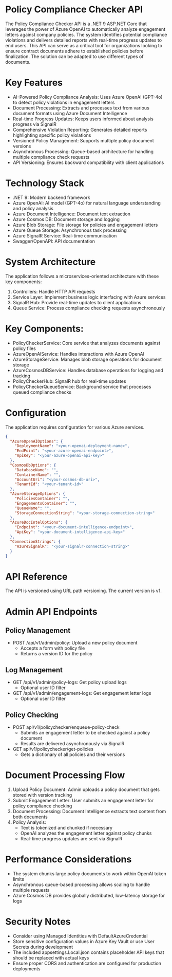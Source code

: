 # Policy Compliance Checker API

The Policy Compliance Checker API is a .NET 9 ASP.NET Core that leverages the power of Azure OpenAI to automatically analyze engagement letters against company policies. The system identifies potential compliance violations and delivers detailed reports with real-time progress updates to end users. This API can serve as a critical tool for organizations looking to ensure contract documents adhere to established policies before finalization. The solution can be adapted to use different types of documents.

# Key Features
- AI-Powered Policy Compliance Analysis: Uses Azure OpenAI (GPT-4o) to detect policy violations in engagement letters
- Document Processing: Extracts and processes text from various document formats using Azure Document Intelligence
- Real-time Progress Updates: Keeps users informed about analysis progress via SignalR
- Comprehensive Violation Reporting: Generates detailed reports highlighting specific policy violations
- Versioned Policy Management: Supports multiple policy document versions
- Asynchronous Processing: Queue-based architecture for handling multiple compliance check requests
- API Versioning: Ensures backward compatibility with client applications

# Technology Stack
- .NET 9: Modern backend framework
- Azure OpenAI: AI model (GPT-4o) for natural language understanding and policy analysis
- Azure Document Intelligence: Document text extraction
- Azure Cosmos DB: Document storage and logging
- Azure Blob Storage: File storage for policies and engagement letters
- Azure Queue Storage: Asynchronous task processing
- Azure SignalR Service: Real-time communication
- Swagger/OpenAPI: API documentation 

# System Architecture
The application follows a microservices-oriented architecture with these key components:  
1.	Controllers: Handle HTTP API requests
2.	Service Layer: Implement business logic interfacing with Azure services
3.	SignalR Hub: Provide real-time updates to client applications
4.	Queue Service: Process compliance checking requests asynchronously

# Key Components:
- PolicyCheckerService: Core service that analyzes documents against policy files
- AzureOpenAIService: Handles interactions with Azure OpenAI
- AzureStorageService: Manages blob storage operations for document storage
- AzureCosmosDBService: Handles database operations for logging and tracking
- PolicyCheckerHub: SignalR hub for real-time updates
- PolicyCheckerQueueService: Background service that processes queued compliance checks

# Configuration
The application requires configuration for various Azure services.  
```json
{
  "AzureOpenAIOptions": {
    "DeploymentName": "<your-openai-deployment-name>",
    "EndPoint": "<your-azure-openai-endpoint>",
    "ApiKey": "<your-azure-openai-api-key>"
  },
  "CosmosDbOptions": {
    "DatabaseName": "",
    "ContainerName": "",
    "AccountUri": "<your-cosmos-db-uri>",
    "TenantId": "<your-tenant-id>"
  },
  "AzureStorageOptions": {
    "PoliciesContainer": "",
    "EngagementsContainer": "",
    "QueueName": "",
    "StorageConnectionString": "<your-storage-connection-string>"
  },
  "AzureDocIntelOptions": {
    "Endpoint": "<your-document-intelligence-endpoint>",
    "ApiKey": "<your-document-intelligence-api-key>"
  },
  "ConnectionStrings": {
    "AzureSignalR": "<your-signalr-connection-string>"
  }
}
```

# API Reference
The API is versioned using URL path versioning. The current version is v1.

# Admin API Endpoints
## Policy Management

- POST /api/v1/admin/policy: Upload a new policy document
  - Accepts a form with policy file
  - Returns a version ID for the policy
 
## Log Management
- GET /api/v1/admin/policy-logs: Get policy upload logs
  - Optional user ID filter
- GET /api/v1/admin/engagement-logs: Get engagement letter logs
  - Optional user ID filter
 
## Policy Checking
- POST api/v1/policychecker/enqueue-policy-check
  - Submits an engagement letter to be checked against a policy document
  - Results are delivered asynchronously via SignalR
- GET api/v1/policychecker/get-policies
  - Gets a dictionary of all policies and their versions

# Document Processing Flow
1. Upload Policy Document: Admin uploads a policy document that gets stored with version tracking  
2. Submit Engagement Letter: User submits an engagement letter for policy compliance checking  
3. Document Processing: Document Intelligence extracts text content from both documents  
4. Policy Analysis:  
    - Text is tokenized and chunked if necessary  
    - OpenAI analyzes the engagement letter against policy chunks  
    - Real-time progress updates are sent via SignalR

# Performance Considerations
- The system chunks large policy documents to work within OpenAI token limits
- Asynchronous queue-based processing allows scaling to handle multiple requests
- Azure Cosmos DB provides globally distributed, low-latency storage for logs

# Security Notes
- Consider using Managed Identities with DefaultAzureCredential
- Store sensitive configuration values in Azure Key Vault or use User Secrets during development
- The included appsettings.Local.json contains placeholder API keys that should be replaced with actual keys
- Ensure proper CORS and authentication are configured for production deployments
